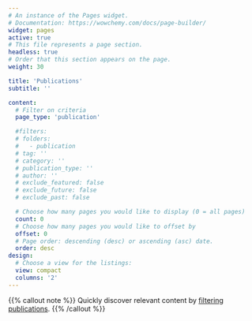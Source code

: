 ```yaml
---
# An instance of the Pages widget.
# Documentation: https://wowchemy.com/docs/page-builder/
widget: pages
active: true
# This file represents a page section.
headless: true
# Order that this section appears on the page.
weight: 30

title: 'Publications'
subtitle: ''

content:
  # Filter on criteria
  page_type: 'publication'

  #filters:
  # folders:
  #   - publication
  # tag: ''
  # category: ''
  # publication_type: ''
  # author: ''
  # exclude_featured: false
  # exclude_future: false
  # exclude_past: false

  # Choose how many pages you would like to display (0 = all pages)
  count: 0
  # Choose how many pages you would like to offset by
  offset: 0
  # Page order: descending (desc) or ascending (asc) date.
  order: desc
design:
  # Choose a view for the listings:
  view: compact
  columns: '2'
---
```


{{% callout note %}}
Quickly discover relevant content by [filtering publications](./publication/).
{{% /callout %}}
